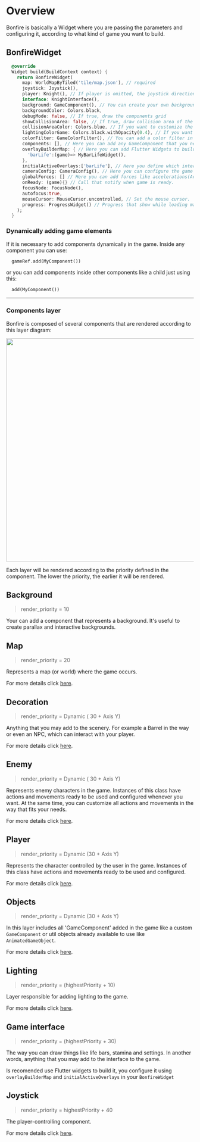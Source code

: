 # Overview

Bonfire is basically a Widget where you are passing the parameters and configuring it, according to what kind of game you want to build.


## BonfireWidget

```dart
  @override
  Widget build(BuildContext context) {
    return BonfireWidget(
      map: WorldMapByTiled('tile/map.json'), // required
      joystick: Joystick(), 
      player: Knight(), // If player is omitted, the joystick directional will control the map view, being very useful in the process of building maps
      interface: KnightInterface(),
      background: GameComponent(), // You can create your own background (to use parallax for example) extending from `GameComponent`
      backgroundColor: Colors.black,
      debugMode: false, // If true, draw the components grid
      showCollisionArea: false, // If true, draw collision area of the elements
      collisionAreaColor: Colors.blue, // If you want to customize the collision area color.
      lightingColorGame: Colors.black.withOpacity(0.4), // If you want to add general lighting for the game
      colorFilter: GameColorFilter(), // You can add a color filter in your game to give it a special touch.
      components: [], // Here you can add any GameComponent that you need.
      overlayBuilderMap: { // Here you can add Flutter Widgets to build you game interface.
        'barLife':(game)=> MyBarLifeWidget(),
      },
      initialActiveOverlays:['barLife'], // Here you define which interfaces, passed in `overlayBuilderMap`, will be shown when starting the game.
      cameraConfig: CameraConfig(), // Here you can configure the game camera. You can set zoom, speed, etc.
      globalForces: [] // Here you can add forces like accelerations(AccelerationForce2D), resistences(ResistenceForce2D) or linear(LinearForce2D) that will be effect all GameComponents that are using the `HandleForces` mixin
      onReady: (game){} // Call that notify when game is ready.
      focusNode: FocusNode(),
      autofocus:true,
      mouseCursor: MouseCursor.uncontrolled, // Set the mouse cursor.
      progress: ProgressWidget() // Progress that show while loading map.
    );
  }
```

### Dynamically adding game elements

If it is necessary to add components dynamically in the game. Inside any component you can use:

```dart
  gameRef.add(MyComponent())
```

or you can add components inside other components like a child just using this:

```dart
  add(MyComponent())
```

---

### Components layer

Bonfire is composed of several components that are rendered according to this layer diagram:

<img src="_media/layers.png" width="600"/>

Each layer will be rendered according to the priority defined in the component. The lower the priority, the earlier it will be rendered.

## Background

> render_priority = 10

Your can add a component that represents a background. It's useful to create parallax and interactive backgrounds.

## Map

> render_priority = 20

Represents a map (or world) where the game occurs.

For more details click [here](doc/map?id=map).

## Decoration

> render_priority = Dynamic ( 30 + Axis Y)

Anything that you may add to the scenery. For example a Barrel in the way or even an NPC, which can interact with your player.

For more details click [here](doc/decoration?id=decoration).

## Enemy

> render_priority = Dynamic ( 30 + Axis Y)

Represents enemy characters in the game. Instances of this class have actions and movements ready to be used and configured whenever you want. At the same time, you can customize all actions and movements in the way that fits your needs.

For more details click [here](doc/enemy?id=enemy).

## Player

> render_priority = Dynamic (30 + Axis Y)

Represents the character controlled by the user in the game. Instances of this class have actions and movements ready to be used and configured.

For more details click [here](doc/player?id=player).

## Objects

> render_priority = Dynamic (30 +  Axis Y)

In this layer includes all 'GameComponent' added in the game like a custom `GameComponent` or util objects already available to use like `AnimatedGameObject`.

For more details click [here](doc/util?id=gameobject).

## Lighting

> render_priority = (highestPriority + 10)

Layer responsible for adding lighting to the game.

For more details click [here](doc/lighting?id=lighting).

## Game interface

> render_priority = (highestPriority + 30)

The way you can draw things like life bars, stamina and settings. In another words, anything that you may add to the interface to the game.

Is recomended use Flutter widgets to build it, you configure it using `overlayBuilderMap` and `initialActiveOverlays` in your `BonfireWidget`

## Joystick

> render_priority = highestPriority + 40

The player-controlling component.

For more details click [here](doc/joystick?id=joystick).